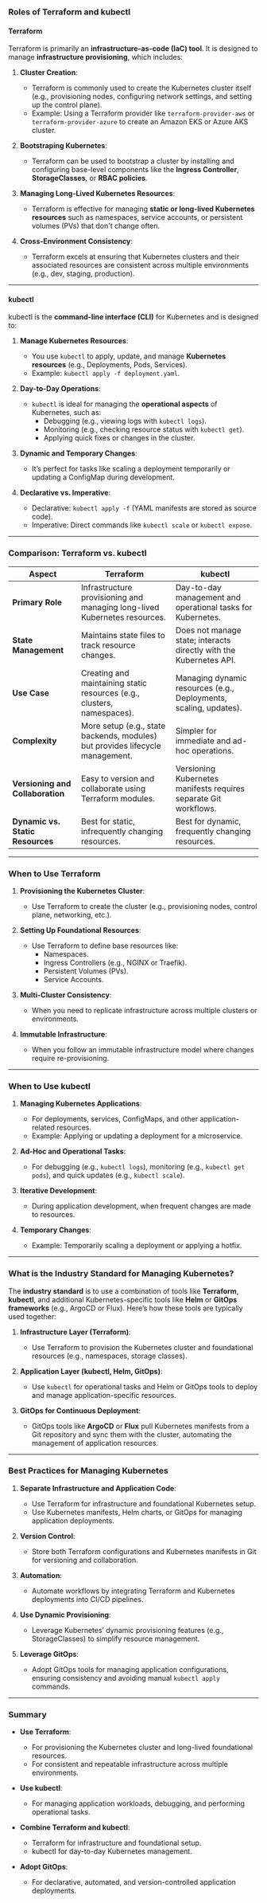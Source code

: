 ### **Roles of Terraform and kubectl**

#### **Terraform**

Terraform is primarily an **infrastructure-as-code (IaC) tool**. It is designed to manage **infrastructure provisioning**, which includes:

1. **Cluster Creation**:
    
    - Terraform is commonly used to create the Kubernetes cluster itself (e.g., provisioning nodes, configuring network settings, and setting up the control plane).
    - Example: Using a Terraform provider like `terraform-provider-aws` or `terraform-provider-azure` to create an Amazon EKS or Azure AKS cluster.
2. **Bootstraping Kubernetes**:
    
    - Terraform can be used to bootstrap a cluster by installing and configuring base-level components like the **Ingress Controller**, **StorageClasses**, or **RBAC policies**.
3. **Managing Long-Lived Kubernetes Resources**:
    
    - Terraform is effective for managing **static or long-lived Kubernetes resources** such as namespaces, service accounts, or persistent volumes (PVs) that don't change often.
4. **Cross-Environment Consistency**:
    
    - Terraform excels at ensuring that Kubernetes clusters and their associated resources are consistent across multiple environments (e.g., dev, staging, production).

---

#### **kubectl**

kubectl is the **command-line interface (CLI)** for Kubernetes and is designed to:

1. **Manage Kubernetes Resources**:
    
    - You use `kubectl` to apply, update, and manage **Kubernetes resources** (e.g., Deployments, Pods, Services).
    - Example: `kubectl apply -f deployment.yaml`.
2. **Day-to-Day Operations**:
    
    - `kubectl` is ideal for managing the **operational aspects** of Kubernetes, such as:
        - Debugging (e.g., viewing logs with `kubectl logs`).
        - Monitoring (e.g., checking resource status with `kubectl get`).
        - Applying quick fixes or changes in the cluster.
3. **Dynamic and Temporary Changes**:
    
    - It’s perfect for tasks like scaling a deployment temporarily or updating a ConfigMap during development.
4. **Declarative vs. Imperative**:
    
    - Declarative: `kubectl apply -f` (YAML manifests are stored as source code).
    - Imperative: Direct commands like `kubectl scale` or `kubectl expose`.

---

### **Comparison: Terraform vs. kubectl**

|**Aspect**|**Terraform**|**kubectl**|
|---|---|---|
|**Primary Role**|Infrastructure provisioning and managing long-lived Kubernetes resources.|Day-to-day management and operational tasks for Kubernetes.|
|**State Management**|Maintains state files to track resource changes.|Does not manage state; interacts directly with the Kubernetes API.|
|**Use Case**|Creating and maintaining static resources (e.g., clusters, namespaces).|Managing dynamic resources (e.g., Deployments, scaling, updates).|
|**Complexity**|More setup (e.g., state backends, modules) but provides lifecycle management.|Simpler for immediate and ad-hoc operations.|
|**Versioning and Collaboration**|Easy to version and collaborate using Terraform modules.|Versioning Kubernetes manifests requires separate Git workflows.|
|**Dynamic vs. Static Resources**|Best for static, infrequently changing resources.|Best for dynamic, frequently changing resources.|

---

### **When to Use Terraform**

1. **Provisioning the Kubernetes Cluster**:
    
    - Use Terraform to create the cluster (e.g., provisioning nodes, control plane, networking, etc.).
2. **Setting Up Foundational Resources**:
    
    - Use Terraform to define base resources like:
        - Namespaces.
        - Ingress Controllers (e.g., NGINX or Traefik).
        - Persistent Volumes (PVs).
        - Service Accounts.
3. **Multi-Cluster Consistency**:
    
    - When you need to replicate infrastructure across multiple clusters or environments.
4. **Immutable Infrastructure**:
    
    - When you follow an immutable infrastructure model where changes require re-provisioning.

---

### **When to Use kubectl**

1. **Managing Kubernetes Applications**:
    
    - For deployments, services, ConfigMaps, and other application-related resources.
    - Example: Applying or updating a deployment for a microservice.
2. **Ad-Hoc and Operational Tasks**:
    
    - For debugging (e.g., `kubectl logs`), monitoring (e.g., `kubectl get pods`), and quick updates (e.g., `kubectl scale`).
3. **Iterative Development**:
    
    - During application development, when frequent changes are made to resources.
4. **Temporary Changes**:
    
    - Example: Temporarily scaling a deployment or applying a hotfix.

---

### **What is the Industry Standard for Managing Kubernetes?**

The **industry standard** is to use a combination of tools like **Terraform**, **kubectl**, and additional Kubernetes-specific tools like **Helm** or **GitOps frameworks** (e.g., ArgoCD or Flux). Here’s how these tools are typically used together:

1. **Infrastructure Layer (Terraform)**:
    
    - Use Terraform to provision the Kubernetes cluster and foundational resources (e.g., namespaces, storage classes).
2. **Application Layer (kubectl, Helm, GitOps)**:
    
    - Use `kubectl` for operational tasks and Helm or GitOps tools to deploy and manage application-specific resources.
3. **GitOps for Continuous Deployment**:
    
    - GitOps tools like **ArgoCD** or **Flux** pull Kubernetes manifests from a Git repository and sync them with the cluster, automating the management of application resources.

---

### **Best Practices for Managing Kubernetes**

1. **Separate Infrastructure and Application Code**:
    
    - Use Terraform for infrastructure and foundational Kubernetes setup.
    - Use Kubernetes manifests, Helm charts, or GitOps for managing application deployments.
2. **Version Control**:
    
    - Store both Terraform configurations and Kubernetes manifests in Git for versioning and collaboration.
3. **Automation**:
    
    - Automate workflows by integrating Terraform and Kubernetes deployments into CI/CD pipelines.
4. **Use Dynamic Provisioning**:
    
    - Leverage Kubernetes’ dynamic provisioning features (e.g., StorageClasses) to simplify resource management.
5. **Leverage GitOps**:
    
    - Adopt GitOps tools for managing application configurations, ensuring consistency and avoiding manual `kubectl apply` commands.

---

### **Summary**

- **Use Terraform**:
    
    - For provisioning the Kubernetes cluster and long-lived foundational resources.
    - For consistent and repeatable infrastructure across multiple environments.
- **Use kubectl**:
    
    - For managing application workloads, debugging, and performing operational tasks.
- **Combine Terraform and kubectl**:
    
    - Terraform for infrastructure and foundational setup.
    - kubectl for day-to-day Kubernetes management.
- **Adopt GitOps**:
    
    - For declarative, automated, and version-controlled application deployments.
